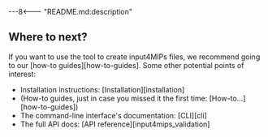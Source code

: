 ---8<--- "README.md:description"

## Where to next?

If you want to use the tool to create input4MIPs files,
we recommend going to our [how-to guides][how-to-guides].
Some other potential points of interest:

- Installation instructions: [Installation][installation]
- (How-to guides, just in case you missed it the first time: [How-to...][how-to-guides])
- The command-line interface's documentation: [CLI][cli]
- The full API docs: [API reference][input4mips_validation]
